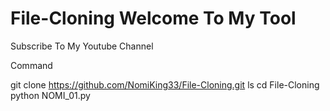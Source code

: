 # File-Cloning Welcome To My Tool

Subscribe To My Youtube Channel


Command

git clone https://github.com/NomiKing33/File-Cloning.git
ls
cd File-Cloning
python NOMI_01.py
